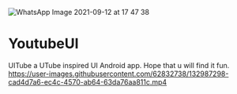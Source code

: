 ![WhatsApp Image 2021-09-12 at 17 47 38](https://user-images.githubusercontent.com/62832738/132987294-0e57d365-cc2c-41d6-aaa8-e886ba7e3d07.jpeg)

# YoutubeUI
  UITube a UTube inspired UI Android app.
  Hope that u will find it fun.
https://user-images.githubusercontent.com/62832738/132987298-cad4d7a6-ec4c-4570-ab64-63da76aa811c.mp4


